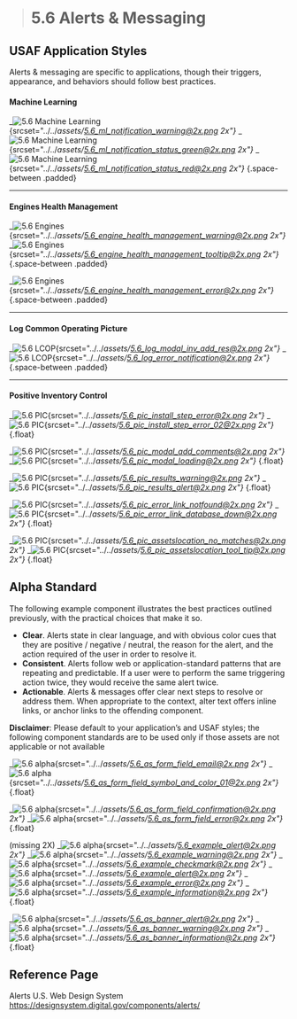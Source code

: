 > # **5.6** Alerts & Messaging

## USAF Application Styles

Alerts & messaging are specific to applications, though their triggers, appearance, and behaviors should follow 
best practices.

#### Machine Learning

_![5.6 Machine Learning](../_assets/5.6_ml_notification_warning.png){srcset="../../_assets/5.6_ml_notification_warning@2x.png 2x"}_
_![5.6 Machine Learning](../_assets/5.6_ml_notification_status_green.png){srcset="../../_assets/5.6_ml_notification_status_green@2x.png 2x"}_
_![5.6 Machine Learning](../_assets/5.6_ml_notification_status_red.png){srcset="../../_assets/5.6_ml_notification_status_red@2x.png 2x"}_
{.space-between .padded}


---

#### Engines Health Management

_![5.6 Engines](../_assets/5.6_engine_health_management_warning.png){srcset="../../_assets/5.6_engine_health_management_warning@2x.png 2x"}_
_![5.6 Engines](../_assets/5.6_engine_health_management_tooltip.png){srcset="../../_assets/5.6_engine_health_management_tooltip@2x.png 2x"}_
{.space-between .padded}

_![5.6 Engines](../_assets/5.6_engine_health_management_error.png){srcset="../../_assets/5.6_engine_health_management_error@2x.png 2x"}_
{.space-between .padded}

---

#### Log Common Operating Picture


_![5.6 LCOP](../_assets/5.6_log_modal_inv_add_res.png){srcset="../../_assets/5.6_log_modal_inv_add_res@2x.png 2x"}_
_![5.6 LCOP](../_assets/5.6_log_error_notification.png){srcset="../../_assets/5.6_log_error_notification@2x.png 2x"}_
{.space-between .padded}

---

#### Positive Inventory Control

_![5.6 PIC](../_assets/5.6_pic_install_step_error.png){srcset="../../_assets/5.6_pic_install_step_error@2x.png 2x"}_
_![5.6 PIC](../_assets/5.6_pic_install_step_error_02.png){srcset="../../_assets/5.6_pic_install_step_error_02@2x.png 2x"}_
{.float}

_![5.6 PIC](../_assets/5.6_pic_modal_add_comments.png){srcset="../../_assets/5.6_pic_modal_add_comments@2x.png 2x"}_
_![5.6 PIC](../_assets/5.6_pic_modal_loading.png){srcset="../../_assets/5.6_pic_modal_loading@2x.png 2x"}_
{.float}

_![5.6 PIC](../_assets/5.6_pic_results_warning.png){srcset="../../_assets/5.6_pic_results_warning@2x.png 2x"}_
_![5.6 PIC](../_assets/5.6_pic_results_alert.png){srcset="../../_assets/5.6_pic_results_alert@2x.png 2x"}_
{.float}

_![5.6 PIC](../_assets/5.6_pic_error_link_notfound.png){srcset="../../_assets/5.6_pic_error_link_notfound@2x.png 2x"}_
_![5.6 PIC](../_assets/5.6_pic_error_link_database_down.png){srcset="../../_assets/5.6_pic_error_link_database_down@2x.png 2x"}_
{.float}

_![5.6 PIC](../_assets/5.6_pic_assetslocation_no_matches.png){srcset="../../_assets/5.6_pic_assetslocation_no_matches@2x.png 2x"}_
_![5.6 PIC](../_assets/5.6_pic_assetslocation_tool_tip.png){srcset="../../_assets/5.6_pic_assetslocation_tool_tip@2x.png 2x"}_
{.float}





## Alpha Standard

The following example component illustrates the best practices outlined previously, with the practical choices that make it so.

- **Clear**. Alerts state in clear language, and with obvious color cues that they are positive / negative / neutral, the reason for the alert, and the action required of the user in order to resolve it.
- **Consistent**. Alerts follow web or application-standard patterns that are repeating and predictable. If a user were to perform the same triggering action twice, they would receive the same alert twice.
- **Actionable**. Alerts & messages offer clear next steps to resolve or address them. When appropriate to the context, alter text offers inline links, or anchor links to the offending component.

**Disclaimer**: Please default to your application’s and USAF styles; the following component standards are to be used only if those assets are not applicable or not available


_![5.6 alpha](../_assets/5.6_as_form_field_email.png){srcset="../../_assets/5.6_as_form_field_email@2x.png 2x"}_
_![5.6 alpha](../_assets/5.6_as_form_field_symbol_and_color_01.png){srcset="../../_assets/5.6_as_form_field_symbol_and_color_01@2x.png 2x"}_
{.float}

_![5.6 alpha](../_assets/5.6_as_form_field_confirmation.png){srcset="../../_assets/5.6_as_form_field_confirmation@2x.png 2x"}_
_![5.6 alpha](../_assets/5.6_as_form_field_error.png){srcset="../../_assets/5.6_as_form_field_error@2x.png 2x"}_
{.float}


(missing 2X)
_![5.6 alpha](../_assets/5.6_example_alert.png){srcset="../../_assets/5.6_example_alert@2x.png 2x"}_
_![5.6 alpha](../_assets/5.6_example_warning.png){srcset="../../_assets/5.6_example_warning@2x.png 2x"}_
_![5.6 alpha](../_assets/5.6_example_checkmark.png){srcset="../../_assets/5.6_example_checkmark@2x.png 2x"}_
_![5.6 alpha](../_assets/5.6_example_alert.png){srcset="../../_assets/5.6_example_alert@2x.png 2x"}_
_![5.6 alpha](../_assets/5.6_example_error.png){srcset="../../_assets/5.6_example_error@2x.png 2x"}_
_![5.6 alpha](../_assets/5.6_example_information.png){srcset="../../_assets/5.6_example_information@2x.png 2x"}_
{.float}

_![5.6 alpha](../_assets/5.6_as_banner_alert.png){srcset="../../_assets/5.6_as_banner_alert@2x.png 2x"}_
_![5.6 alpha](../_assets/5.6_as_banner_warning.png){srcset="../../_assets/5.6_as_banner_warning@2x.png 2x"}_
_![5.6 alpha](../_assets/5.6_as_banner_information.png){srcset="../../_assets/5.6_as_banner_information@2x.png 2x"}_
{.float}


## Reference Page

Alerts U.S. Web Design System
https://designsystem.digital.gov/components/alerts/
 
 